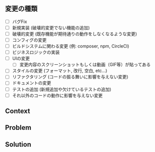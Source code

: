 ## 変更の種類
<!-- 変更の種類にチェックを入れてください, 例: Viewの変更 →  UIの変更 -->
- [ ] バグFix
- [ ] 新規実装 (破壊的変更でない機能の追加)
- [ ] 破壊的変更 (既存機能が期待通りの動作をしなくなるような変更)
- [ ] コンフィグの変更
- [ ] ビルドシステムに関わる変更 (例: composer, npm, CircleCI)
- [ ] ビジネスロジックの実装
- [ ] UIの変更
  - [ ] 変更内容のスクリーンショットもしくは動画（GIF等）が貼ってある
- [ ] スタイルの変更 (フォーマット, 改行, 空白, etc...)
- [ ] リファクタリング (コードの振る舞いに影響を与えない変更)
- [ ] ドキュメントの変更
- [ ] テストの追加 (新規追加や欠けているテストの追加)
- [ ] それ以外のコードの動作に影響を与えない変更
## Context
<!-- このPull Requestが属するコンテキストを書いてください -->
<!-- 例:-->
<!-- 良い例: - Refs #issueナンバー -->
<!-- 良い例: - Close #15 (PRのマージと同時にissueをCloseする場合) -->
<!-- 良い例: - JIRAチケットURL -->
<!-- 良い例: - 仕様書URL -->
<!-- 良い例: - デザインURL -->
<!-- 良い例: - 依存するPull Request No e.g. #13 -->
## Problem
<!-- 問題としている対象を書いてください -->
<!-- 例: -->
<!-- 良い例: - チケットNo.○○の~~を実装するため○○を追加する必要がある. URL: ~ -->
<!-- 良い例: - 現在○○だが○○なため、○○といった問題を抱えている. その原因は○○のため -->
<!-- 悪い例: - ログインを実装したい -->
## Solution
<!-- どのようにこの問題を解決しようと考えているか -->
<!-- 例 -->
<!-- 良い例: - ○○の問題に対して○○というソリューションを使うことで問題を解決出来る. URL: ~ -->
<!-- 良い例: - ○○といったカラム名を○○に修正することで○○の問題が解決する. なぜなら〜だから -->
<!-- 良い例: - ○○に○を追加する. ただ○○という点については悩んでいるのでディスカッションしたい -->
<!-- 良い例: - 実装のスクリーンショット.jpg -->
<!-- 悪い例: - 画面を追加 -->
